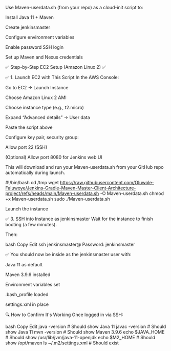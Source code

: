 Use Maven-userdata.sh (from your repo) as a cloud-init script to:

Install Java 11 + Maven

Create jenkinsmaster

Configure environment variables

Enable password SSH login

Set up Maven and Nexus credentials

✅ Step-by-Step EC2 Setup (Amazon Linux 2)
✅ 


✅ 1. Launch EC2 with This Script
In the AWS Console:

Go to EC2 → Launch Instance

Choose Amazon Linux 2 AMI

Choose instance type (e.g., t2.micro)

Expand “Advanced details” → User data

Paste the script above

Configure key pair, security group:

Allow port 22 (SSH)

(Optional) Allow port 8080 for Jenkins web UI

This will download and run your Maven-userdata.sh from your GitHub repo automatically during launch.

#!/bin/bash
cd /tmp
wget https://raw.githubusercontent.com/Oluwole-Faluwoye/Jenkins-Gradle-Maven-Master-Client-Architecture-project/refs/heads/main/Maven-userdata.sh -O Maven-userdata.sh
chmod +x Maven-userdata.sh
sudo ./Maven-userdata.sh

Launch the instance

✅ 3. SSH into Instance as jenkinsmaster
Wait for the instance to finish booting (a few minutes).

Then:

bash
Copy
Edit
ssh jenkinsmaster@<your-ec2-public-ip>
Password: jenkinsmaster

✅ You should now be inside as the jenkinsmaster user with:

Java 11 as default

Maven 3.9.6 installed

Environment variables set

.bash_profile loaded

settings.xml in place

🔍 How to Confirm It's Working
Once logged in via SSH:

bash
Copy
Edit
java -version         # Should show Java 11
javac -version        # Should show Java 11
mvn -version          # Should show Maven 3.9.6
echo $JAVA_HOME       # Should show /usr/lib/jvm/java-11-openjdk
echo $M2_HOME         # Should show /opt/maven
ls ~/.m2/settings.xml # Should exist